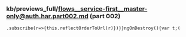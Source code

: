### kb/previews_full/flows__service-first__master-only@auth.har.part002.md (part 002)

```md
.subscribe(r=>{this.reflectOrderToUrl(r)})}}ngOnDestroy(){var t;(
```

```
